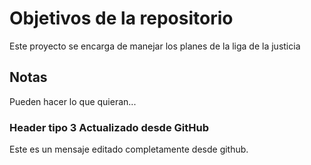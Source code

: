 # Objetivos de la repositorio

Este proyecto se encarga de manejar los planes de la liga de la justicia


## Notas
Pueden hacer lo que quieran...

### Header tipo 3 Actualizado desde GitHub
Este es un mensaje editado completamente desde github.
